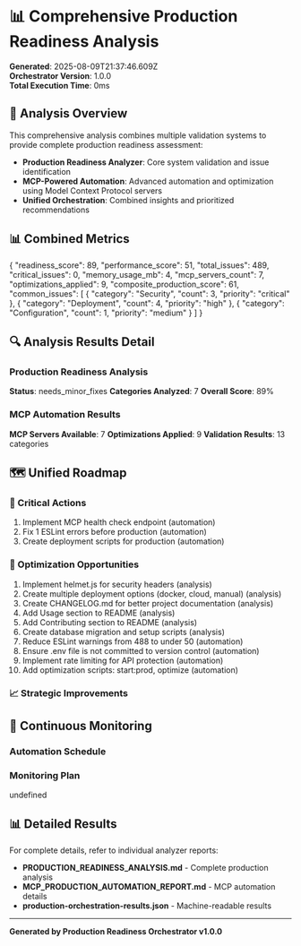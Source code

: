 # 📊 Comprehensive Production Readiness Analysis

**Generated**: 2025-08-09T21:37:46.609Z  
**Orchestrator Version**: 1.0.0  
**Total Execution Time**: 0ms

## 🎯 Analysis Overview

This comprehensive analysis combines multiple validation systems to provide complete production readiness assessment:

- **Production Readiness Analyzer**: Core system validation and issue identification
- **MCP-Powered Automation**: Advanced automation and optimization using Model Context Protocol servers
- **Unified Orchestration**: Combined insights and prioritized recommendations

## 📊 Combined Metrics

{
  "readiness_score": 89,
  "performance_score": 51,
  "total_issues": 489,
  "critical_issues": 0,
  "memory_usage_mb": 4,
  "mcp_servers_count": 7,
  "optimizations_applied": 9,
  "composite_production_score": 61,
  "common_issues": [
    {
      "category": "Security",
      "count": 3,
      "priority": "critical"
    },
    {
      "category": "Deployment",
      "count": 4,
      "priority": "high"
    },
    {
      "category": "Configuration",
      "count": 1,
      "priority": "medium"
    }
  ]
}

## 🔍 Analysis Results Detail

### Production Readiness Analysis
**Status**: needs_minor_fixes
**Categories Analyzed**: 7
**Overall Score**: 89%

### MCP Automation Results
**MCP Servers Available**: 7
**Optimizations Applied**: 9
**Validation Results**: 13 categories

## 🗺️ Unified Roadmap

### 🚨 Critical Actions
1. Implement MCP health check endpoint (automation)
2. Fix 1 ESLint errors before production (automation)
3. Create deployment scripts for production (automation)

### 🎯 Optimization Opportunities
1. Implement helmet.js for security headers (analysis)
2. Create multiple deployment options (docker, cloud, manual) (analysis)
3. Create CHANGELOG.md for better project documentation (analysis)
4. Add Usage section to README (analysis)
5. Add Contributing section to README (analysis)
6. Create database migration and setup scripts (analysis)
7. Reduce ESLint warnings from 488 to under 50 (automation)
8. Ensure .env file is not committed to version control (automation)
9. Implement rate limiting for API protection (automation)
10. Add optimization scripts: start:prod, optimize (automation)

### 📈 Strategic Improvements


## 🔄 Continuous Monitoring

### Automation Schedule


### Monitoring Plan
undefined

## 📊 Detailed Results

For complete details, refer to individual analyzer reports:
- **PRODUCTION_READINESS_ANALYSIS.md** - Complete production analysis
- **MCP_PRODUCTION_AUTOMATION_REPORT.md** - MCP automation details
- **production-orchestration-results.json** - Machine-readable results

---

**Generated by Production Readiness Orchestrator v1.0.0**